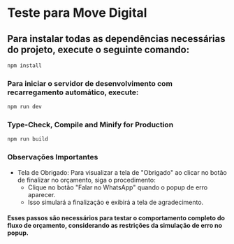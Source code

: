 # Teste para Move Digital

## Para instalar todas as dependências necessárias do projeto, execute o seguinte comando:

```sh
npm install
```

### Para iniciar o servidor de desenvolvimento com recarregamento automático, execute:

```sh
npm run dev
```

### Type-Check, Compile and Minify for Production

```sh
npm run build
```
### Observações Importantes

- Tela de Obrigado: Para visualizar a tela de "Obrigado" ao clicar no botão de finalizar no orçamento, siga o procedimento:
    - Clique no botão "Falar no WhatsApp" quando o popup de erro aparecer.
    - Isso simulará a finalização e exibirá a tela de agradecimento.
#### Esses passos são necessários para testar o comportamento completo do fluxo de orçamento, considerando as restrições da simulação de erro no popup.
